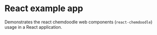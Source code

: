 # React example app

Demonstrates the react chemdoodle web components (`react-chemdoodle`) usage in a React application.

